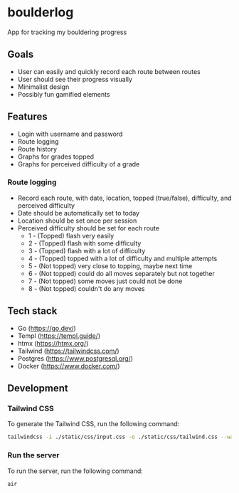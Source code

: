 # boulderlog
App for tracking my bouldering progress

## Goals

- User can easily and quickly record each route between routes
- User should see their progress visually
- Minimalist design
- Possibly fun gamified elements

## Features

- Login with username and password
- Route logging
- Route history
- Graphs for grades topped
- Graphs for perceived difficulty of a grade

### Route logging

- Record each route, with date, location, topped (true/false), difficulty, and perceived difficulty
- Date should be automatically set to today
- Location should be set once per session
- Perceived difficulty should be set for each route
	- 1 - (Topped) flash very easily
	- 2 - (Topped) flash with some difficulty
	- 3 - (Topped) flash with a lot of difficulty
	- 4 - (Topped) topped with a lot of difficulty and multiple attempts
	- 5 - (Not topped) very close to topping, maybe next time
	- 6 - (Not topped) could do all moves separately but not together
	- 7 - (Not topped) some moves just could not be done
	- 8 - (Not topped) couldn't do any moves

## Tech stack

- Go (https://go.dev/)
- Templ (https://templ.guide/)
- htmx (https://htmx.org/)
- Tailwind (https://tailwindcss.com/)
- Postgres (https://www.postgresql.org/)
- Docker (https://www.docker.com/)

## Development

### Tailwind CSS

To generate the Tailwind CSS, run the following command:

```bash
tailwindcss -i ./static/css/input.css -o ./static/css/tailwind.css --watch
```

### Run the server

To run the server, run the following command:

```bash
air
```